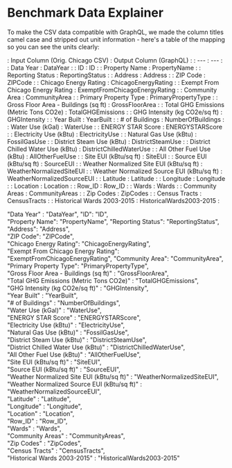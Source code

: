 # Benchmark Data Explainer

To make the CSV data compatible with GraphQL, we made the column titles camel case and stripped out
unit information - here's a table of the mapping so you can see the units clearly:

: Input Column (Orig. Chicago CSV)              : Output Column (GraphQL)       :
: ---                                           : ---                           :
: Data Year                                     : DataYear                      :
: ID                                            : ID                            :
: Property Name                                 : PropertyName                  :
: Reporting Status                              : ReportingStatus               :
: Address                                       : Address                       :
: ZIP Code                                      : ZIPCode                       :
: Chicago Energy Rating                         : ChicagoEnergyRating           :
: Exempt From Chicago Energy Rating             : ExemptFromChicagoEnergyRating :
: Community Area                                : CommunityArea                 :
: Primary Property Type                         : PrimaryPropertyType           :
: Gross Floor Area - Buildings (sq ft)          : GrossFloorArea                :
: Total GHG Emissions (Metric Tons CO2e)        : TotalGHGEmissions             :
: GHG Intensity (kg CO2e/sq ft)                 : GHGIntensity                  :
: Year Built                                    : YearBuilt                     :
: # of Buildings                                : NumberOfBuildings             :
: Water Use (kGal)                              : WaterUse                      :
: ENERGY STAR Score                             : ENERGYSTARScore               :
: Electricity Use (kBtu)                        : ElectricityUse                :
: Natural Gas Use (kBtu)                        : FossilGasUse                 :
: District Steam Use (kBtu)                     : DistrictSteamUse              :
: District Chilled Water Use (kBtu)             : DistrictChilledWaterUse       :
: All Other Fuel Use (kBtu)                     : AllOtherFuelUse               :
: Site EUI (kBtu/sq ft)                         : SiteEUI                       :
: Source EUI (kBtu/sq ft)                       : SourceEUI                     :
: Weather Normalized Site EUI (kBtu/sq ft)      : WeatherNormalizedSiteEUI      :
: Weather Normalized Source EUI (kBtu/sq ft)    : WeatherNormalizedSourceEUI    :
: Latitude                                      : Latitude                      :
: Longitude                                     : Longitude                     :
: Location                                      : Location                      :
: Row_ID                                        : Row_ID                        :
: Wards                                         : Wards                         :
: Community Areas                               : CommunityAreas                :
: Zip Codes                                     : ZipCodes                      :
: Census Tracts                                 : CensusTracts                  :
: Historical Wards 2003-2015                    : HistoricalWards2003-2015      :


"Data Year"                              : "DataYear",
 "ID": "ID",                            
 "Property Name": "PropertyName",
 "Reporting Status": "ReportingStatus",               
 "Address": "Address",                       
 "ZIP Code": "ZIPCode",                       
 "Chicago Energy Rating": "ChicagoEnergyRating",           
 "Exempt From Chicago Energy Rating": "ExemptFromChicagoEnergyRating", 
 "Community Area": "CommunityArea",                 
 "Primary Property Type": "PrimaryPropertyType",           
 "Gross Floor Area - Buildings (sq ft)"          : "GrossFloorArea",                
 "Total GHG Emissions (Metric Tons CO2e)"        : "TotalGHGEmissions",             
 "GHG Intensity (kg CO2e/sq ft)"                 : "GHGIntensity",                  
 "Year Built"                                    : "YearBuilt",                     
 "# of Buildings"                                : "NumberOfBuildings",             
 "Water Use (kGal)"                              : "WaterUse",                      
 "ENERGY STAR Score"                             : "ENERGYSTARScore",               
 "Electricity Use (kBtu)"                        : "ElectricityUse",                
 "Natural Gas Use (kBtu)"                        : "FossilGasUse",                 
 "District Steam Use (kBtu)"                     : "DistrictSteamUse",              
 "District Chilled Water Use (kBtu)"             : "DistrictChilledWaterUse",       
 "All Other Fuel Use (kBtu)"                     : "AllOtherFuelUse",               
 "Site EUI (kBtu/sq ft)"                         : "SiteEUI",                       
 "Source EUI (kBtu/sq ft)"                       : "SourceEUI",                     
 "Weather Normalized Site EUI (kBtu/sq ft)"      : "WeatherNormalizedSiteEUI",      
 "Weather Normalized Source EUI (kBtu/sq ft)"    : "WeatherNormalizedSourceEUI",   
 "Latitude"                                      : "Latitude",                      
 "Longitude"                                     : "Longitude",                     
 "Location"                                      : "Location",                      
 "Row_ID"                                        : "Row_ID",                        
 "Wards"                                         : "Wards",                         
 "Community Areas"                               : "CommunityAreas",                
 "Zip Codes"                                     : "ZipCodes",                      
 "Census Tracts"                                 : "CensusTracts",                  
 "Historical Wards 2003-2015"                    : "HistoricalWards2003-2015"      